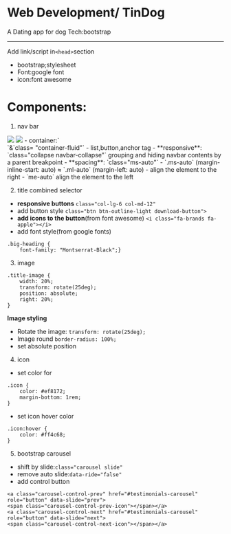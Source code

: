 
# Web Development/ TinDog
A Dating app for dog
Tech:bootstrap

---
Add link/script in`<head>`section
- bootstrap;stylesheet
- Font:google font
- icon:font awesome

# Components:
1. nav bar
<img src="./appimage/1.gif">
<img src="./appimage/navbar2.png">
- container:`<div></div>`&`class= "container-fluid"`
- list,button,anchor tag
- **responsive**:
`class="collapse navbar-collapse"`
grouping and hiding navbar contents by a parent breakpoint
- **spacing**:
`class="ms-auto"`
  - `.ms-auto` (margin-inline-start: auto) ≈ 
    `.ml-auto` (margin-left: auto)
    - align the element to the right
  - `me-auto` align the element to the left

2. title
combined selector
- **responsive buttons**
`class="col-lg-6 col-md-12"`
- add button style
`class="btn btn-outline-light download-button">`
- **add icons to the button**(from font awesome)
`<i class="fa-brands fa-apple"></i>`
- add font style(from google fonts)
```
.big-heading {
    font-family: "Montserrat-Black";}
```
3. image
```
.title-image {
    width: 20%;
    transform: rotate(25deg);
    position: absolute;
    right: 20%;
}
```
**Image styling**
- Rotate the image:
`transform: rotate(25deg);`
- Image round
`border-radius: 100%;`
- set absolute position

4. icon
- set color for <i></i> 
```
.icon {
    color: #ef8172;
    margin-bottom: 1rem;
}
```
- set icon hover color
```
.icon:hover {
    color: #ff4c68;
}
```

5. bootstrap carousel
- shift by slide:`class="carousel slide"`
- remove auto slide:`data-ride="false"`
- add control button
```
<a class="carousel-control-prev" href="#testimonials-carousel" role="button" data-slide="prev">
<span class="carousel-control-prev-icon"></span></a>
<a class="carousel-control-next" href="#testimonials-carousel" role="button" data-slide="next">
<span class="carousel-control-next-icon"></span></a>
```


